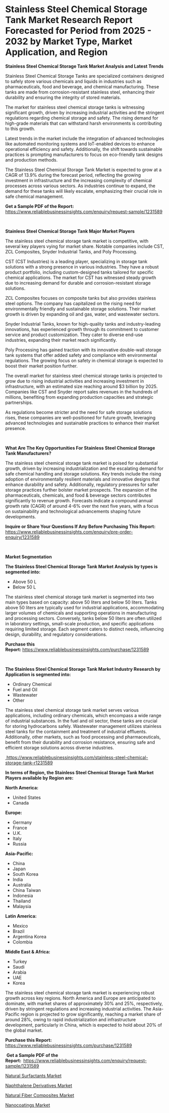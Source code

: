 <p><h1>Stainless Steel Chemical Storage Tank Market Research Report Forecasted for Period from 2025 -  2032 by Market Type, Market Application, and Region</h1></p><p><strong>Stainless Steel Chemical Storage Tank Market Analysis and Latest Trends</strong></p>
<p><p>Stainless Steel Chemical Storage Tanks are specialized containers designed to safely store various chemicals and liquids in industries such as pharmaceuticals, food and beverage, and chemical manufacturing. These tanks are made from corrosion-resistant stainless steel, enhancing their durability and ensuring the integrity of stored materials. </p><p>The market for stainless steel chemical storage tanks is witnessing significant growth, driven by increasing industrial activities and the stringent regulations regarding chemical storage and safety. The rising demand for high-grade materials that can withstand harsh environments is contributing to this growth. </p><p>Latest trends in the market include the integration of advanced technologies like automated monitoring systems and IoT-enabled devices to enhance operational efficiency and safety. Additionally, the shift towards sustainable practices is prompting manufacturers to focus on eco-friendly tank designs and production methods. </p><p>The Stainless Steel Chemical Storage Tank Market is expected to grow at a CAGR of 13.9% during the forecast period, reflecting the growing investment in infrastructure and the increasing complexity of chemical processes across various sectors. As industries continue to expand, the demand for these tanks will likely escalate, emphasizing their crucial role in safe chemical management.</p></p>
<p><strong>Get a Sample PDF of the Report:&nbsp;</strong> <a href="https://www.reliablebusinessinsights.com/enquiry/request-sample/1231589?utm_campaign=84&utm_medium=2&utm_source=Github&utm_content=ia&utm_term=31012025&utm_id=stainless-steel-chemical-storage-tank">https://www.reliablebusinessinsights.com/enquiry/request-sample/1231589</a></p>
<p>&nbsp;</p>
<p><strong>Stainless Steel Chemical Storage Tank Major Market Players</strong></p>
<p><p>The stainless steel chemical storage tank market is competitive, with several key players vying for market share. Notable companies include CST, ZCL Composites, Snyder Industrial Tanks, and Poly Processing.</p><p>CST (CST Industries) is a leading player, specializing in storage tank solutions with a strong presence in various industries. They have a robust product portfolio, including custom-designed tanks tailored for specific chemical applications. The market for CST has witnessed steady growth due to increasing demand for durable and corrosion-resistant storage solutions. </p><p>ZCL Composites focuses on composite tanks but also provides stainless steel options. The company has capitalized on the rising need for environmentally friendly and sustainable storage solutions. Their market growth is driven by expanding oil and gas, water, and wastewater sectors.</p><p>Snyder Industrial Tanks, known for high-quality tanks and industry-leading innovations, has experienced growth through its commitment to customer service and product customization. They cater to diverse end-use industries, expanding their market reach significantly.</p><p>Poly Processing has gained traction with its innovative double-wall storage tank systems that offer added safety and compliance with environmental regulations. The growing focus on safety in chemical storage is expected to boost their market position further.</p><p>The overall market for stainless steel chemical storage tanks is projected to grow due to rising industrial activities and increasing investment in infrastructure, with an estimated size reaching around $3 billion by 2025. Companies like CST and Snyder report sales revenues in the hundreds of millions, benefiting from expanding production capacities and strategic partnerships.</p><p>As regulations become stricter and the need for safe storage solutions rises, these companies are well-positioned for future growth, leveraging advanced technologies and sustainable practices to enhance their market presence.</p></p>
<p>&nbsp;</p>
<p><strong>What Are The Key Opportunities For Stainless Steel Chemical Storage Tank Manufacturers?</strong></p>
<p><p>The stainless steel chemical storage tank market is poised for substantial growth, driven by increasing industrialization and the escalating demand for safe chemical handling and storage solutions. Key trends include the rising adoption of environmentally resilient materials and innovative designs that enhance durability and safety. Additionally, regulatory pressures for safer storage practices further bolster market prospects. The expansion of the pharmaceuticals, chemicals, and food & beverage sectors contributes significantly to revenue growth. Forecasts indicate a compound annual growth rate (CAGR) of around 4-6% over the next five years, with a focus on sustainability and technological advancements shaping future developments.</p></p>
<p><strong>Inquire or Share Your Questions If Any Before Purchasing This Report:</strong> <a href="https://www.reliablebusinessinsights.com/enquiry/pre-order-enquiry/1231589?utm_campaign=84&utm_medium=2&utm_source=Github&utm_content=ia&utm_term=31012025&utm_id=stainless-steel-chemical-storage-tank">https://www.reliablebusinessinsights.com/enquiry/pre-order-enquiry/1231589</a></p>
<p>&nbsp;</p>
<p><strong>Market Segmentation</strong></p>
<p><strong>The Stainless Steel Chemical Storage Tank Market Analysis by types is segmented into:</strong></p>
<p><ul><li>Above 50 L</li><li>Below 50 L</li></ul></p>
<p><p>The stainless steel chemical storage tank market is segmented into two main types based on capacity: above 50 liters and below 50 liters. Tanks above 50 liters are typically used for industrial applications, accommodating larger volumes of chemicals and supporting operations in manufacturing and processing sectors. Conversely, tanks below 50 liters are often utilized in laboratory settings, small-scale production, and specific applications requiring limited storage. Each segment caters to distinct needs, influencing design, durability, and regulatory considerations.</p></p>
<p><strong>Purchase this Report:&nbsp;</strong><a href="https://www.reliablebusinessinsights.com/purchase/1231589?utm_campaign=84&utm_medium=2&utm_source=Github&utm_content=ia&utm_term=31012025&utm_id=stainless-steel-chemical-storage-tank">https://www.reliablebusinessinsights.com/purchase/1231589</a></p>
<p>&nbsp;</p>
<p><strong>The Stainless Steel Chemical Storage Tank Market Industry Research by Application is segmented into:</strong></p>
<p><ul><li>Ordinary Chemical</li><li>Fuel and Oil</li><li>Wastewater</li><li>Other</li></ul></p>
<p><p>The stainless steel chemical storage tank market serves various applications, including ordinary chemicals, which encompass a wide range of industrial substances. In the fuel and oil sector, these tanks are crucial for storing hydrocarbons safely. Wastewater management utilizes stainless steel tanks for the containment and treatment of industrial effluents. Additionally, other markets, such as food processing and pharmaceuticals, benefit from their durability and corrosion resistance, ensuring safe and efficient storage solutions across diverse industries.</p></p>
<p><a href="https://www.reliablebusinessinsights.com/stainless-steel-chemical-storage-tank-r1231589?utm_campaign=84&utm_medium=2&utm_source=Github&utm_content=ia&utm_term=31012025&utm_id=stainless-steel-chemical-storage-tank">&nbsp;https://www.reliablebusinessinsights.com/stainless-steel-chemical-storage-tank-r1231589</a></p>
<p><strong>In terms of Region, the Stainless Steel Chemical Storage Tank Market Players available by Region are:</strong></p>
<p>
    <p> <strong> North America: </strong>
        <ul>
            <li>United States</li>
            <li>Canada</li>
        </ul>
        </p> 
    <p> <strong> Europe: </strong>
        <ul>
            <li>Germany</li>
            <li>France</li>
            <li>U.K.</li>
            <li>Italy</li>
            <li>Russia</li>
        </ul>
        </p> 
    <p> <strong> Asia-Pacific: </strong>
        <ul>
            <li>China</li>
            <li>Japan</li>
            <li>South Korea</li>
            <li>India</li>
            <li>Australia</li>
            <li>China Taiwan</li>
            <li>Indonesia</li>
            <li>Thailand</li>
            <li>Malaysia</li>
        </ul>
        </p> 
    <p> <strong> Latin America: </strong>
        <ul>
            <li>Mexico</li>
            <li>Brazil</li>
            <li>Argentina Korea</li>
            <li>Colombia</li>
        </ul>
        </p> 
    <p> <strong> Middle East & Africa: </strong>
        <ul>
            <li>Turkey</li>
            <li>Saudi</li>
            <li>Arabia</li>
            <li>UAE</li>
            <li>Korea</li>
        </ul>
    </p>
    </p>
<p><p>The stainless steel chemical storage tank market is experiencing robust growth across key regions. North America and Europe are anticipated to dominate, with market shares of approximately 30% and 25%, respectively, driven by stringent regulations and increasing industrial activities. The Asia-Pacific region is projected to grow significantly, reaching a market share of around 28%, owing to rapid industrialization and infrastructure development, particularly in China, which is expected to hold about 20% of the global market.</p></p>
<p><strong>Purchase this Report: </strong><a href="https://www.reliablebusinessinsights.com/purchase/1231589?utm_campaign=84&utm_medium=2&utm_source=Github&utm_content=ia&utm_term=31012025&utm_id=stainless-steel-chemical-storage-tank">https://www.reliablebusinessinsights.com/purchase/1231589</a></p>
<p>&nbsp;<strong>Get a Sample PDF of the Report:&nbsp;&nbsp;</strong><a href="https://www.reliablebusinessinsights.com/enquiry/request-sample/1231589?utm_campaign=84&utm_medium=2&utm_source=Github&utm_content=ia&utm_term=31012025&utm_id=stainless-steel-chemical-storage-tank">https://www.reliablebusinessinsights.com/enquiry/request-sample/1231589</a></p>
<p><strong></strong></p>
<p><p><a href="https://github.com/beroxiluwaya/Market-Research-Report-List-1/blob/main/natural-surfactants-market.md?utm_campaign=84&utm_medium=2&utm_source=Github&utm_content=ia&utm_term=31012025&utm_id=stainless-steel-chemical-storage-tank">Natural Surfactants Market</a></p><p><a href="https://github.com/binnazcassam/Market-Research-Report-List-1/blob/main/naphthalene-derivatives-market.md?utm_campaign=84&utm_medium=2&utm_source=Github&utm_content=ia&utm_term=31012025&utm_id=stainless-steel-chemical-storage-tank">Naphthalene Derivatives Market</a></p><p><a href="https://github.com/genayziben/Market-Research-Report-List-1/blob/main/natural-fiber-composites-market.md?utm_campaign=84&utm_medium=2&utm_source=Github&utm_content=ia&utm_term=31012025&utm_id=stainless-steel-chemical-storage-tank">Natural Fiber Composites Market</a></p><p><a href="https://github.com/meuskocov/Market-Research-Report-List-1/blob/main/nanocoatings-market.md?utm_campaign=84&utm_medium=2&utm_source=Github&utm_content=ia&utm_term=31012025&utm_id=stainless-steel-chemical-storage-tank">Nanocoatings Market</a></p></p>